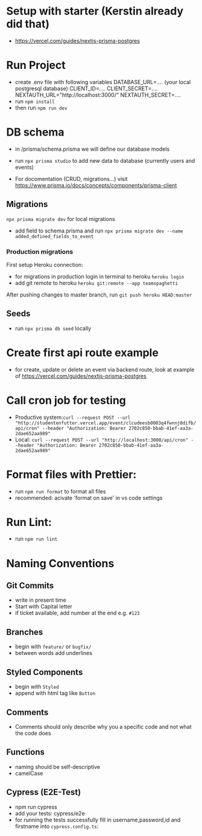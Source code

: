# Setup with starter (Kerstin already did that)

-   https://vercel.com/guides/nextjs-prisma-postgres

# Run Project

-   create .env file with following variables
    DATABASE_URL=.... (your local postgresql database)
    CLIENT_ID=....
    CLIENT_SECRET=....
    NEXTAUTH_URL="http://localhost:3000/"
    NEXTAUTH_SECRET=....
-   run `npm install`
-   then run `npm run dev`

# DB schema

-   in /prisma/schema.prisma we will define our database models
-   run `npx prisma studio` to add new data to database (currently users and events)

-   For docomentation (CRUD, migrations...) visit https://www.prisma.io/docs/concepts/components/prisma-client

## Migrations

`npx prisma migrate dev` for local migrations

-   add field to schema.prisma and run `npx prisma migrate dev --name added_defined_fields_to_event`

### Production migrations

First setup Heroku connection:

-   for migrations in production login in terminal to heroku `heroku login`
-   add git remote to heroku `heroku git:remote --app teamspaghetti`

After pushing changes to master branch, run `git push heroku HEAD:master`

## Seeds

-   run `npx prisma db seed` locally

# Create first api route example

-   for create, update or delete an event via backend route, look at example of https://vercel.com/guides/nextjs-prisma-postgres

# Call cron job for testing

-   Productive system:`curl --request POST --url "http://studentenfutter.vercel.app/event/clcudeesb0003q4fwnnj0difb/api/cron" --header "Authorization: Bearer 2702c850-bbab-41ef-aa3a-2dae652aa989"`
-   Local: `curl --request POST --url "http://localhost:3000/api/cron" --header "Authorization: Bearer 2702c850-bbab-41ef-aa3a-2dae652aa989"`

# Format files with Prettier:

-   run `npm run format` to format all files
-   recommended: acivate 'format on save' in vs code settings

# Run Lint:

-   run `npm run lint`

# Naming Conventions

## Git Commits

-   write in present time
-   Start with Capital letter
-   if ticket available, add number at the end e.g. `#123`

## Branches

-   begin with `feature/` or `bugfix/`
-   between words add underlines

## Styled Components

-   begin with `Styled`
-   append with html tag like `Button`

## Comments

-   Comments should only describe why you a specific code and not what the code does

## Functions

-   naming should be self-descriptive
-   camelCase

## Cypress (E2E-Test)

-   npm run cypress
-   add your tests: cypress/e2e
-   for running the tests successfully fill in username,password,id and firstname into `cypress.config.ts`:
